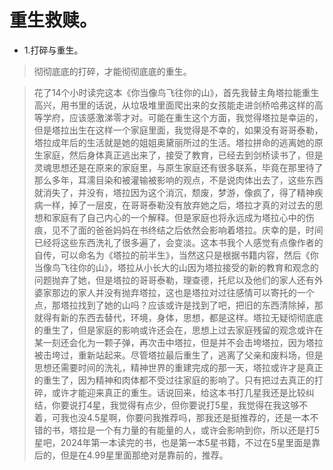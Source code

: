 # 重生救赎。

- 1.打碎与重生。

>彻彻底底的打碎，才能彻彻底底的重生。

>花了14个小时读完这本《你当像鸟飞往你的山》，首先我替主角塔拉能重生高兴，用书里的话说，从垃圾堆里面爬出来的女孩能走进剑桥哈弗这样的高等学府，应该感激涕零才对。可能在重生这个方面，我觉得塔拉是幸运的，但是塔拉出生在这样一个家庭里面，我觉得是不幸的，如果没有哥哥泰勒，塔拉成年后的生活就是她的姐姐奥黛丽所过的生活。塔拉拼命的逃离她的原生家庭，然后身体真正逃出来了，接受了教育，已经去到剑桥读书了，但是灵魂思想还是在原来的家庭里，与原生家庭还有很多联系，毕竟在那里待了那么多年，耳濡目染和被灌输被影响的观点，不是说肉体出去了，这些东西就消失了，并没有，塔拉因为这个消沉，颓废，梦游，像疯了，得了精神疾病一样，掉了一层皮，在哥哥泰勒没有放弃她之后，塔拉才真的对过去的思想和家庭有了自己内心的一个解释。但是家庭也将永远成为塔拉心中的伤痕，见不了面的爸爸妈妈在书终结之后依然会影响着塔拉。庆幸的是，时间已经将这些东西洗礼了很多遍了，会变淡。这本书我个人感觉有点像作者的自传，可以命名为《塔拉的前半生》，当然这只是根据书籍内容，然后《你当像鸟飞往你的山》，塔拉从小长大的山因为塔拉接受的新的教育和观念的问题抛弃了她，但是塔拉的哥哥泰勒，理查德，托尼以及他们的家人还有外婆家那边的家人并没有抛弃塔拉，这也是塔拉对过往感情可以寄托的一个点，那塔拉找到了她的山吗？应该或许是找到了吧，把旧的东西清除掉，那就得有新的东西去替代，环境，身体，思想，都是这样。塔拉无疑彻彻底底的重生了，但是家庭的影响或许还会在，思想上过去家庭残留的观念或许在某一刻还会化为一颗子弹，再次击中塔拉，但是并不会击垮塔拉，因为塔拉被击垮过，重新站起来。尽管塔拉最后重生了，逃离了父亲和废料场，但是思想还需要时间的洗礼，精神世界的重建完成的那一天，塔拉或许才是真正的重生了，因为精神和肉体都不受过往家庭的影响了。只有把过去真正的打碎，或许才能迎来真正的重生。话说回来，给这本书打几星我还是比较纠结，你要说打4星，我觉得有点少，但你要说打5星，我觉得在我这够不着，可我也没4.5星啊，你要问我推荐吗，那我还是挺推荐的，还是一本不错的书，塔拉是一个有力量的有能量的人，或许会影响到你，所以还是打5星吧，2024年第一本读完的书，也是第一本5星书籍，不过在5星里面是靠后的，但是在4.99星里面那绝对是靠前的，推荐。
